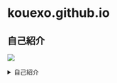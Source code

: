 # kouexo.github.io
## 自己紹介
![](/assets/images/chameleon.png)
<details><summary>自己紹介</summary>

<p> 名前 <br>  
Kou
<p>主な使用言語 <br>  
Python
<p>使ったことがあるプログラミング言語 <br>
C,c++,PHP, (HTML/CSS) *ほぼ忘れました

<!-- </details> -->